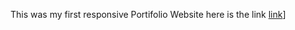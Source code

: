 This was my first responsive Portifolio Website here is the link [link](https://eyoaab.github.io/Personal-Portfolio-/)]
